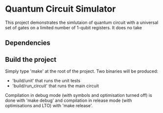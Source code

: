 # Quantum Circuit Simulator

This project demonstrates the simlutaion of quantum circuit with a universal set of gates on a limited number of 1-qubit registers.
It does no take 


## Dependencies


## Build the project

Simply type 'make' at the root of the project.
Two binaries will be produced:
   - 'build/unit' that runs the unit tests
   - 'build/run_circuit' that runs the main circuit

Compilation in debug mode (with symbols and optimisation turned off) is done with 'make debug' and compilation in release mode (with optimisations and LTO) with 'make release'.
